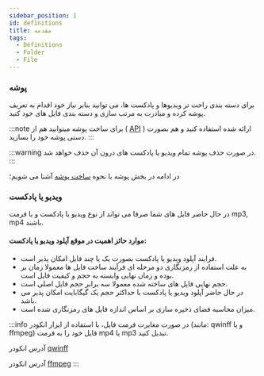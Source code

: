 ```yaml
---
sidebar_position: 1
id: definitions
title: مقدمه
tags:
  - Definitions
  - Folder
  - File
---
```


### پوشه

برای دسته بندی راحت تر ویدیوها و پادکست ها، می توانید بنابر نیاز خود اقدام به تعریف پوشه کرده و مبادرت به مرتب سازی و دسته بندی فایل های خود کنید.

:::note
برای ساخت پوشه میتوانید هم از
( [API][] )
ارائه شده استفاده کنید و هم بصورت دستی پوشه خود را بسازید.
:::

:::warning
در صورت حذف پوشه تمام ویدیو یا پادکست های درون آن حذف خواهد شد.
:::

در ادامه در بخش پوشه با نحوه
[ساخت پوشه][]
آشنا می شویم؛

### ویدیو یا پادکست

در حال حاضر فایل های شما صرفا می تواند از نوع ویدیو یا پادکست و با فرمت mp3, mp4 باشند.

#### موارد حائز اهمیت در موقع آپلود ویدیو یا پادکست:

* فرایند آپلود ویدیو یا پادکست بصورت یک یا چند فایل امکان پذیر است.
* به علت استفاده از رمزنگاری دو مرحله ای فرآیند ساخت فایل ها معمولا زمان بر بوده و زمان نهایی وابسته به حجم و کیفیت فایل است.
* حجم نهایی فایل های ساخته شده معمولا سه برابر حجم فایل اصلی است.
* در حال حاضر آپلود ویدیو یا پادکست با حداکثر حجم یک گیگابایت امکان پذیر می باشد.
* میزان محاسبه فضای ذخیره سازی بر اساس اندازه فایل های رمزنگاری شده است.

:::info
در صورت مغایرت فرمت فایل، با استفاده از ابزار انکودر (مانند: qwinff و یا ffmpeg) فایل خود را به فرمت mp4 یا mp3 تبدیل
کنید.

آدرس انکودر [qwinff][]

آدرس انکودر [ffmpeg][]
:::

[API]: ../../../developers/bucket/create

[ساخت پوشه]: ./bucket#ساخت

[ffmpeg]: https://ffmpeg.org/download.html

[qwinff]: https://qwinff.github.io/downloads.html
